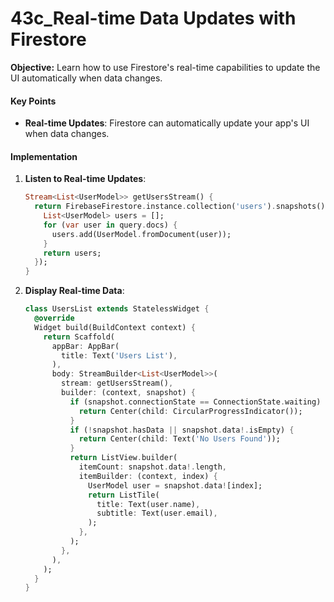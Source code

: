 # 43c_Real-time Data Updates with Firestore

**Objective:** Learn how to use Firestore's real-time capabilities to update the UI automatically when data changes.

#### Key Points

- **Real-time Updates**: Firestore can automatically update your app's UI when data changes.

#### Implementation

1. **Listen to Real-time Updates**:

   ```dart
   Stream<List<UserModel>> getUsersStream() {
     return FirebaseFirestore.instance.collection('users').snapshots().map((QuerySnapshot query) {
       List<UserModel> users = [];
       for (var user in query.docs) {
         users.add(UserModel.fromDocument(user));
       }
       return users;
     });
   }
   ```

2. **Display Real-time Data**:

   ```dart
   class UsersList extends StatelessWidget {
     @override
     Widget build(BuildContext context) {
       return Scaffold(
         appBar: AppBar(
           title: Text('Users List'),
         ),
         body: StreamBuilder<List<UserModel>>(
           stream: getUsersStream(),
           builder: (context, snapshot) {
             if (snapshot.connectionState == ConnectionState.waiting) {
               return Center(child: CircularProgressIndicator());
             }
             if (!snapshot.hasData || snapshot.data!.isEmpty) {
               return Center(child: Text('No Users Found'));
             }
             return ListView.builder(
               itemCount: snapshot.data!.length,
               itemBuilder: (context, index) {
                 UserModel user = snapshot.data![index];
                 return ListTile(
                   title: Text(user.name),
                   subtitle: Text(user.email),
                 );
               },
             );
           },
         ),
       );
     }
   }
   ```